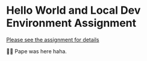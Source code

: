 # Hello World and Local Dev Environment Assignment

[Please see the assignment for details](https://www.notion.so/brunchlabs/SA0-Hello-World-and-Local-Dev-Environment-Short-Assignment-7e2a3ffa95544301b2041ee7ff5e1ebe#b4cef26eea8545778e7db2822051c0ea)

👋🏾 Pape was here haha.
